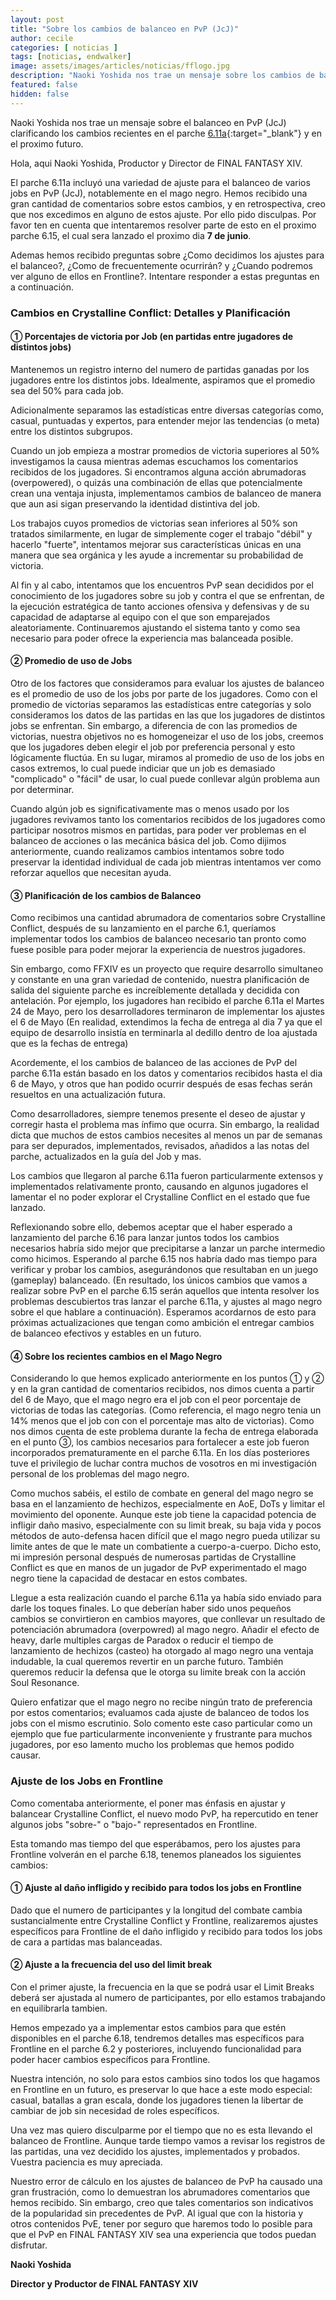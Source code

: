 ```yaml
---
layout: post
title: "Sobre los cambios de balanceo en PvP (JcJ)"
author: cecile
categories: [ noticias ]
tags: [noticias, endwalker]
image: assets/images/articles/noticias/fflogo.jpg
description: "Naoki Yoshida nos trae un mensaje sobre los cambios de balanceo en PvP (JcJ)"
featured: false
hidden: false
---
```


Naoki Yoshida nos trae un mensaje sobre el balanceo en PvP (JcJ) clarificando los cambios recientes en el parche [6.11a](/notas-6.11a/){:target="_blank"} y en el proximo futuro.

Hola, aqui Naoki Yoshida, Productor y Director de FINAL FANTASY XIV.

El parche 6.11a incluyó una variedad de ajuste para el balanceo de varios jobs en PvP (JcJ), notablemente en el mago negro. Hemos recibido una gran cantidad de comentarios sobre estos cambios, y en retrospectiva, creo que nos excedimos en alguno de estos ajuste. Por ello pido disculpas. Por favor ten en cuenta que intentaremos resolver parte de esto en el proximo parche 6.15, el cual sera lanzado el proximo dia **7 de junio**.

Ademas hemos recibido preguntas sobre ¿Como decidimos los ajustes para el balanceo?, ¿Como de frecuentemente ocurrirán? y ¿Cuando podremos ver alguno de ellos en Frontline?. Intentare responder a estas preguntas en a continuación.

### Cambios en Crystalline Conflict: Detalles y Planificación

#### ① Porcentajes de victoria por Job (en partidas entre jugadores de distintos jobs)

Mantenemos un registro interno del numero de partidas ganadas por los jugadores entre los distintos jobs. Idealmente, aspiramos que el promedio sea del 50% para cada job.

Adicionalmente separamos las estadísticas entre diversas categorías como, casual, puntuadas y expertos, para entender mejor las tendencias (o meta) entre los distintos subgrupos.

Cuando un job empieza a mostrar promedios de victoria superiores al 50% investigamos la causa mientras ademas escuchamos los comentarios recibidos de los jugadores. Si encontramos alguna acción abrumadoras (overpowered), o quizás una combinación de ellas que potencialmente crean una ventaja injusta, implementamos cambios de balanceo de manera que aun asi sigan preservando la identidad distintiva del job.

Los trabajos cuyos promedios de victorias sean inferiores al 50% son tratados similarmente, en lugar de simplemente coger el trabajo "débil" y hacerlo "fuerte", intentamos mejorar sus características únicas en una manera que sea orgánica y les ayude a incrementar su probabilidad de victoria.

Al fin y al cabo, intentamos que los encuentros PvP sean decididos por el conocimiento de los jugadores sobre su job y contra el que se enfrentan, de la ejecución estratégica de tanto acciones ofensiva y defensivas y de su capacidad de adaptarse al equipo con el que son emparejados aleatoriamente. Continuaremos ajustando el sistema tanto y como sea necesario para poder ofrece la experiencia mas balanceada posible.

#### ② Promedio de uso de Jobs

Otro de los factores que consideramos para evaluar los ajustes de balanceo es el promedio de uso de los jobs por parte de los jugadores. Como con el promedio de victorias separamos las estadísticas entre categorías y solo consideramos los datos de las partidas en las que los jugadores de distintos jobs se enfrentan. Sin embargo, a diferencia de con las promedios de victorias, nuestra objetivos no es homogeneizar el uso de los jobs, creemos que los jugadores deben elegir el job por preferencia personal y esto lógicamente fluctúa. En su lugar, miramos al promedio de uso de los jobs en casos extremos, lo cual puede indiciar que un job es demasiado "complicado" o "fácil" de usar, lo cual puede conllevar algún problema aun por determinar.

Cuando algún job es significativamente mas o menos usado por los jugadores revivamos tanto los comentarios recibidos de los jugadores como participar nosotros mismos en partidas, para poder ver problemas en el balanceo de acciones o las mecánica básica del job. Como dijimos anteriormente, cuando realizamos cambios intentamos sobre todo preservar la identidad individual de cada job mientras intentamos ver como reforzar aquellos que necesitan ayuda.

#### ③ Planificación de los cambios de Balanceo

Como recibimos una cantidad abrumadora de comentarios sobre Crystalline Conflict, después de su lanzamiento en el parche 6.1, queríamos implementar todos los cambios de balanceo necesario tan pronto como fuese posible para poder mejorar la experiencia de nuestros jugadores.

Sin embargo, como FFXIV es un proyecto que require desarrollo simultaneo y constante en una gran variedad de contenido, nuestra planificación de salida del siguiente parche es increíblemente detallada  y decidida con antelación. Por ejemplo, los jugadores han recibido el parche 6.11a el Martes 24 de Mayo, pero los desarrolladores terminaron de implementar los ajustes el 6 de Mayo (En realidad, extendimos la fecha de entrega al dia 7 ya que el equipo de desarrollo insistía en terminarla al dedillo dentro de loa ajustada que es la fechas de entrega)

Acordemente, el los cambios de balanceo de las acciones de PvP del parche 6.11a están basado en los datos y comentarios recibidos hasta el dia 6 de Mayo, y otros que han podido ocurrir después de esas fechas serán resueltos en una actualización futura.

Como desarrolladores, siempre tenemos presente el deseo de ajustar y corregir hasta el problema mas ínfimo que ocurra. Sin embargo, la realidad dicta que muchos de estos cambios necesites al menos un par de semanas para ser depurados, implementados, revisados, añadidos a las notas del parche, actualizados en la guía del Job y mas.

Los cambios que llegaron al parche 6.11a fueron particularmente extensos y implementados relativamente pronto, causando en algunos jugadores el lamentar el no poder explorar el Crystalline Conflict en el estado que fue lanzado.

Reflexionando sobre ello, debemos aceptar que el haber esperado a lanzamiento del parche 6.16 para lanzar juntos todos los cambios necesarios habría sido mejor que precipitarse a lanzar un parche intermedio como hicimos. Esperando al parche 6.15 nos habría dado mas tiempo para verificar y probar los cambios, asegurándonos que resultaban en un juego (gameplay) balanceado. (En resultado, los únicos cambios que vamos a realizar sobre PvP en el parche 6.15 serán aquellos que intenta resolver los problemas descubiertos tras lanzar el parche 6.11a, y ajustes al mago negro sobre el que hablare a continuación). Esperamos acordarnos de esto para próximas actualizaciones que tengan como ambición el entregar cambios de balanceo efectivos y estables en un futuro.

#### ④ Sobre los recientes cambios en el Mago Negro

Considerando lo que hemos explicado anteriormente en los puntos ① y ② y en la gran cantidad de comentarios recibidos, nos dimos cuenta a partir del 6 de Mayo, que el mago negro era el job con el peor porcentaje de victorias de todas las categorías. (Como referencia, el mago negro tenia un 14% menos que el job con con el porcentaje mas alto de victorias). Como nos dimos cuenta de este problema durante la fecha de entrega elaborada en el punto ③, los cambios necesarios para fortalecer a este job fueron incorporados prematuramente en el parche 6.11a. En los días posteriores tuve el privilegio de luchar contra muchos de vosotros en mi investigación personal de los problemas del mago negro.

Como muchos sabéis, el estilo de combate en general del mago negro se basa en el lanzamiento de hechizos, especialmente en AoE, DoTs y limitar el movimiento del oponente. Aunque este job tiene la capacidad potencia de infligir daño masivo, especialmente con su limit break, su baja vida y pocos métodos de auto-defensa hacen difícil que el mago negro pueda utilizar su limite antes de que le mate un combatiente a cuerpo-a-cuerpo. Dicho esto, mi impresión personal después de numerosas partidas de Crystalline Conflict es que en manos de un jugador de PvP experimentado el mago negro tiene la capacidad de destacar en estos combates. 

Llegue a esta realización cuando el parche 6.11a ya había sido enviado para darle los toques finales. Lo que deberían haber sido unos pequeños cambios se convirtieron en cambios mayores, que conllevar un resultado de potenciación abrumadora (overpowred) al mago negro. Añadir el efecto de heavy, darle multiples cargas de Paradox o reducir el tiempo de lanzamiento de hechizos (casteo) ha otorgado al mago negro una ventaja indudable, la cual queremos revertir en un parche futuro. También queremos reducir la defensa que le otorga su limite break con la acción Soul Resonance.

Quiero enfatizar que el mago negro no recibe ningún trato de preferencia por estos comentarios; evaluamos cada ajuste de balanceo de todos los jobs con el mismo escrutinio. Solo comento este caso particular como un ejemplo que fue particularmente inconveniente y frustrante para muchos jugadores, por eso lamento mucho los problemas que hemos podido causar.

### Ajuste de los Jobs en Frontline

Como comentaba anteriormente, el poner mas énfasis en ajustar y balancear Crystalline Conflict, el nuevo modo PvP, ha repercutido en tener algunos jobs "sobre-" o "bajo-" representados en Frontline.

Esta tomando mas tiempo del que esperábamos, pero los ajustes para Frontline volverán en el parche 6.18, tenemos planeados los siguientes cambios:

#### ① Ajuste al daño infligido y recibido para todos los jobs en Frontline

Dado que el numero de participantes y la longitud del combate cambia sustancialmente entre Crystalline Conflict y Frontline, realizaremos ajustes específicos para Frontline de el daño infligido y recibido para todos los jobs de cara a partidas mas balanceadas.

#### ② Ajuste a la frecuencia del uso del limit break

Con el primer ajuste, la frecuencia en la que se podrá usar el Limit Breaks deberá ser ajustada al numero de participantes, por ello estamos trabajando en equilibrarla tambien.

Hemos empezado ya a implementar estos cambios para que estén disponibles en el parche 6.18, tendremos detalles mas específicos para Frontline en el parche 6.2 y posteriores, incluyendo funcionalidad para poder hacer cambios específicos para Frontline.

Nuestra intención, no solo para estos cambios sino todos los que hagamos en Frontline en un futuro, es preservar lo que hace a este modo especial: casual, batallas a gran escala, donde los jugadores tienen la libertar de cambiar de job sin necesidad de roles específicos.

Una vez mas quiero disculparme por el tiempo que no es esta llevando el balanceo de Frontline. Aunque tarde tiempo vamos a revisar los registros de las partidas, una vez decidido los ajustes, implementados y probados. Vuestra paciencia es muy apreciada.

Nuestro error de cálculo en los ajustes de balanceo de PvP ha causado una gran frustración, como lo demuestran los abrumadores comentarios que hemos recibido. Sin embargo, creo que tales comentarios son indicativos de la popularidad sin precedentes de PvP. Al igual que con la historia y otros contenidos PvE, tener por seguro que haremos todo lo posible para que el PvP en FINAL FANTASY XIV sea una experiencia que todos puedan disfrutar.

**Naoki Yoshida**

**Director y Productor de FINAL FANTASY XIV**